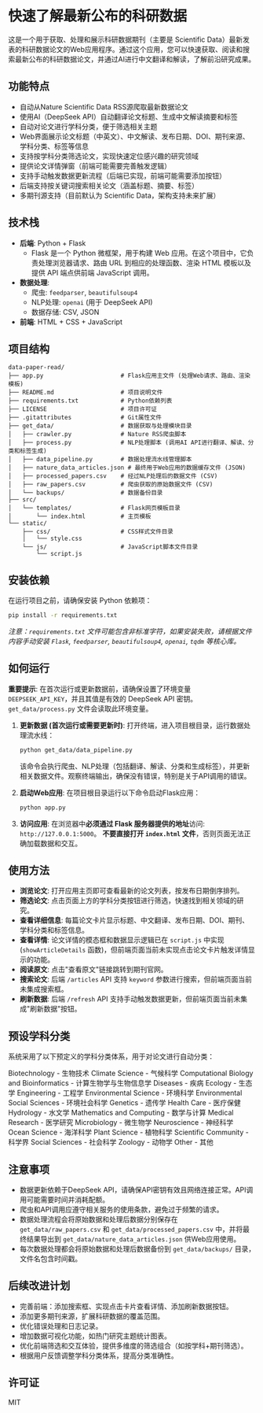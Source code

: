 # 快速了解最新公布的科研数据

这是一个用于获取、处理和展示科研数据期刊（主要是 Scientific Data）最新发表的科研数据论文的Web应用程序。通过这个应用，您可以快速获取、阅读和搜索最新公布的科研数据论文，并通过AI进行中文翻译和解读，了解前沿研究成果。

## 功能特点

-   自动从Nature Scientific Data RSS源爬取最新数据论文
-   使用AI（DeepSeek API）自动翻译论文标题、生成中文解读摘要和标签
-   自动对论文进行学科分类，便于筛选相关主题
-   Web界面展示论文标题（中英文）、中文解读、发布日期、DOI、期刊来源、学科分类、标签等信息
-   支持按学科分类筛选论文，实现快速定位感兴趣的研究领域
-   提供论文详情弹窗（前端可能需要完善触发逻辑）
-   支持手动触发数据更新流程（后端已实现，前端可能需要添加按钮）
-   后端支持按关键词搜索相关论文（涵盖标题、摘要、标签）
-   多期刊源支持（目前默认为 Scientific Data，架构支持未来扩展）

## 技术栈

-   **后端**: Python + Flask
    -   Flask 是一个 Python 微框架，用于构建 Web 应用。在这个项目中，它负责处理浏览器请求、路由 URL 到相应的处理函数、渲染 HTML 模板以及提供 API 端点供前端 JavaScript 调用。
-   **数据处理**:
    -   爬虫: `feedparser`, `beautifulsoup4`
    -   NLP处理: `openai` (用于 DeepSeek API)
    -   数据存储: CSV, JSON
-   **前端**: HTML + CSS + JavaScript

## 项目结构

```
data-paper-read/
├── app.py                      # Flask应用主文件 (处理Web请求、路由、渲染模板)
├── README.md                   # 项目说明文件
├── requirements.txt            # Python依赖列表
├── LICENSE                     # 项目许可证
├── .gitattributes              # Git属性文件
├── get_data/                   # 数据获取与处理模块目录
│   ├── crawler.py              # Nature RSS爬虫脚本
│   ├── process.py              # NLP处理脚本 (调用AI API进行翻译、解读、分类和标签生成)
│   ├── data_pipeline.py        # 数据处理流水线管理脚本
│   ├── nature_data_articles.json # 最终用于Web应用的数据缓存文件 (JSON)
│   ├── processed_papers.csv    # 经过NLP处理后的数据文件 (CSV)
│   ├── raw_papers.csv          # 爬虫获取的原始数据文件 (CSV)
│   └── backups/                # 数据备份目录
├── src/
│   └── templates/              # Flask网页模板目录
│       └── index.html          # 主页模板
└── static/
    ├── css/                    # CSS样式文件目录
    │   └── style.css
    └── js/                     # JavaScript脚本文件目录
        └── script.js
```

## 安装依赖

在运行项目之前，请确保安装 Python 依赖项：

```bash
pip install -r requirements.txt
```
*注意：`requirements.txt` 文件可能包含非标准字符，如果安装失败，请根据文件内容手动安装 `Flask`, `feedparser`, `beautifulsoup4`, `openai`, `tqdm` 等核心库。*

## 如何运行

**重要提示**: 在首次运行或更新数据前，请确保设置了环境变量 `DEEPSEEK_API_KEY`，并且其值是有效的 DeepSeek API 密钥。`get_data/process.py` 文件会读取此环境变量。

1.  **更新数据 (首次运行或需要更新时)**:
    打开终端，进入项目根目录，运行数据处理流水线：
    ```bash
    python get_data/data_pipeline.py
    ```
    该命令会执行爬虫、NLP处理（包括翻译、解读、分类和生成标签），并更新相关数据文件。观察终端输出，确保没有错误，特别是关于API调用的错误。

2.  **启动Web应用**:
    在项目根目录运行以下命令启动Flask应用：
    ```bash
    python app.py
    ```

3.  **访问应用**:
    在浏览器中**必须通过 Flask 服务器提供的地址**访问: `http://127.0.0.1:5000`。
    **不要直接打开 `index.html` 文件**，否则页面无法正确加载数据和交互。

## 使用方法

-   **浏览论文**: 打开应用主页即可查看最新的论文列表，按发布日期倒序排列。
-   **筛选论文**: 点击页面上方的学科分类按钮进行筛选，快速找到相关领域的研究。
-   **查看详细信息**: 每篇论文卡片显示标题、中文翻译、发布日期、DOI、期刊、学科分类和标签信息。
-   **查看详情**: 论文详情的模态框和数据显示逻辑已在 `script.js` 中实现 (`showArticleDetails` 函数)，但前端页面当前未实现点击论文卡片触发详情显示的功能。
-   **阅读原文**: 点击"查看原文"链接跳转到期刊官网。
-   **搜索论文**: 后端 `/articles` API 支持 `keyword` 参数进行搜索，但前端页面当前未集成搜索框。
-   **刷新数据**: 后端 `/refresh` API 支持手动触发数据更新，但前端页面当前未集成"刷新数据"按钮。

## 预设学科分类

系统采用了以下预定义的学科分类体系，用于对论文进行自动分类：

Biotechnology - 生物技术
Climate Science - 气候科学
Computational Biology and Bioinformatics - 计算生物学与生物信息学
Diseases - 疾病
Ecology - 生态学
Engineering - 工程学
Environmental Science - 环境科学
Environmental Social Sciences - 环境社会科学
Genetics - 遗传学
Health Care - 医疗保健
Hydrology - 水文学
Mathematics and Computing - 数学与计算
Medical Research - 医学研究
Microbiology - 微生物学
Neuroscience - 神经科学
Ocean Science - 海洋科学
Plant Science - 植物科学
Scientific Community - 科学界
Social Sciences - 社会科学
Zoology - 动物学
Other - 其他

## 注意事项

-   数据更新依赖于DeepSeek API，请确保API密钥有效且网络连接正常。API调用可能需要时间并消耗配额。
-   爬虫和API调用应遵守相关服务的使用条款，避免过于频繁的请求。
-   数据处理流程会将原始数据和处理后数据分别保存在 `get_data/raw_papers.csv` 和 `get_data/processed_papers.csv` 中，并将最终结果导出到 `get_data/nature_data_articles.json` 供Web应用使用。
-   每次数据处理都会将原始数据和处理后数据备份到 `get_data/backups/` 目录，文件名包含时间戳。

## 后续改进计划

-   完善前端：添加搜索框、实现点击卡片查看详情、添加刷新数据按钮。
-   添加更多期刊来源，扩展科研数据的覆盖范围。
-   优化错误处理和日志记录。
-   增加数据可视化功能，如热门研究主题统计图表。
-   优化前端筛选和交互体验，提供多维度的筛选组合（如按学科+期刊筛选）。
-   根据用户反馈调整学科分类体系，提高分类准确性。

## 许可证

MIT